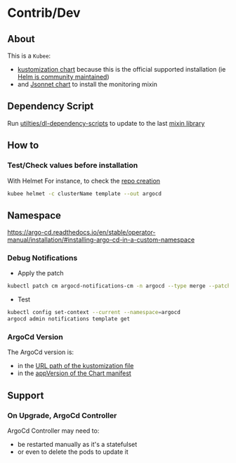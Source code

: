 # Contrib/Dev

## About

This is a `Kubee`:
* [kustomization chart](../../../docs/bin/kubee-helm-post-renderer.md#kustomization) because this is the official supported installation (ie [Helm is community maintained](https://argo-cd.readthedocs.io/en/stable/operator-manual/installation/#helm))
* and [Jsonnet chart](../../../docs/bin/kubee-jsonnet.md) to install the monitoring mixin


## Dependency Script

Run [utilties/dl-dependency-scripts](dl-dependency-scripts) to update to the last [mixin library](../jsonnet/kubee/mixin.libsonnet)

## How to


### Test/Check values before installation

With Helmet For instance, to check the [repo creation](../templates/resources/argocd-secret-repo.yaml)
```bash
kubee helmet -c clusterName template --out argocd
```

## Namespace

https://argo-cd.readthedocs.io/en/stable/operator-manual/installation/#installing-argo-cd-in-a-custom-namespace

### Debug Notifications

* Apply the patch
```bash
kubectl patch cm argocd-notifications-cm -n argocd --type merge --patch-file argo/patches/argocd-notifications-config-map-patch.yml
```
* Test
```bash
kubectl config set-context --current --namespace=argocd
argocd admin notifications template get
```


### ArgoCd Version

The ArgoCd version is:
* in the [URL path of the kustomization file](../kustomization.yml)
* in the [appVersion of the Chart manifest](../Chart.yaml)

## Support

### On Upgrade, ArgoCd Controller 

ArgoCd Controller may need to:
* be restarted manually as it's a statefulset
* or even to delete the pods to update it
